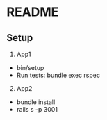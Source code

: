 # README

## Setup

1. App1
* bin/setup
* Run tests: bundle exec rspec

2. App2
* bundle install
* rails s -p 3001
